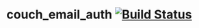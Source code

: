 # couch_email_auth [![Build Status](https://secure.travis-ci.org/KlausTrainer/couch_email_auth.png)](http://travis-ci.org/KlausTrainer/couch_email_auth)
